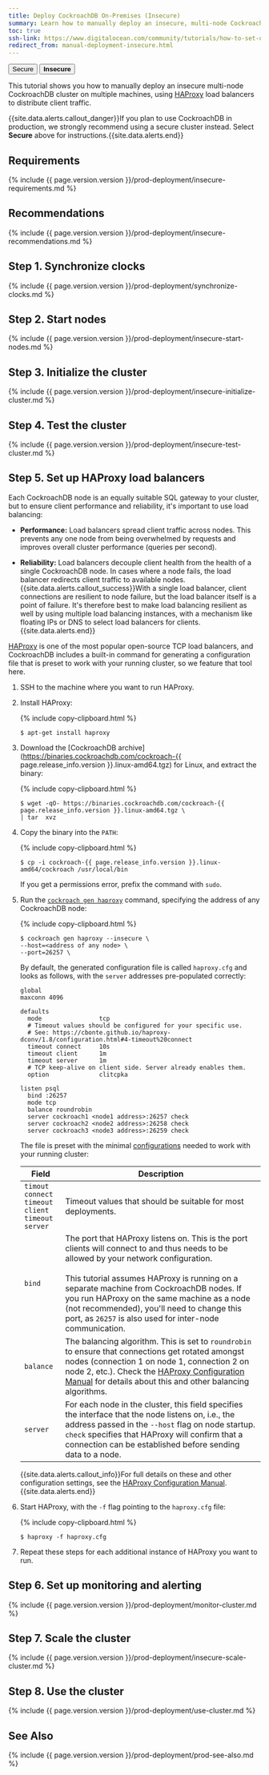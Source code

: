 ```yaml
---
title: Deploy CockroachDB On-Premises (Insecure)
summary: Learn how to manually deploy an insecure, multi-node CockroachDB cluster on multiple machines.
toc: true
ssh-link: https://www.digitalocean.com/community/tutorials/how-to-set-up-ssh-keys--2
redirect_from: manual-deployment-insecure.html
---
```


<div class="filters filters-big clearfix">
  <a href="deploy-cockroachdb-on-premises.html"><button class="filter-button">Secure</button></a>
  <a href="deploy-cockroachdb-on-premises-insecure.html"><button class="filter-button current"><strong>Insecure</strong></button></a>
</div>

This tutorial shows you how to manually deploy an insecure multi-node CockroachDB cluster on multiple machines, using [HAProxy](http://www.haproxy.org/) load balancers to distribute client traffic.

{{site.data.alerts.callout_danger}}If you plan to use CockroachDB in production, we strongly recommend using a secure cluster instead. Select <strong>Secure</strong> above for instructions.{{site.data.alerts.end}}


## Requirements

{% include {{ page.version.version }}/prod-deployment/insecure-requirements.md %}

## Recommendations

{% include {{ page.version.version }}/prod-deployment/insecure-recommendations.md %}

## Step 1. Synchronize clocks

{% include {{ page.version.version }}/prod-deployment/synchronize-clocks.md %}

## Step 2. Start nodes

{% include {{ page.version.version }}/prod-deployment/insecure-start-nodes.md %}

## Step 3. Initialize the cluster

{% include {{ page.version.version }}/prod-deployment/insecure-initialize-cluster.md %}

## Step 4. Test the cluster

{% include {{ page.version.version }}/prod-deployment/insecure-test-cluster.md %}

## Step 5. Set up HAProxy load balancers

Each CockroachDB node is an equally suitable SQL gateway to your cluster, but to ensure client performance and reliability, it's important to use load balancing:

- **Performance:** Load balancers spread client traffic across nodes. This prevents any one node from being overwhelmed by requests and improves overall cluster performance (queries per second).

- **Reliability:** Load balancers decouple client health from the health of a single CockroachDB node. In cases where a node fails, the load balancer redirects client traffic to available nodes.
  {{site.data.alerts.callout_success}}With a single load balancer, client connections are resilient to node failure, but the load balancer itself is a point of failure. It's therefore best to make load balancing resilient as well by using multiple load balancing instances, with a mechanism like floating IPs or DNS to select load balancers for clients.{{site.data.alerts.end}}

[HAProxy](http://www.haproxy.org/) is one of the most popular open-source TCP load balancers, and CockroachDB includes a built-in command for generating a configuration file that is preset to work with your running cluster, so we feature that tool here.

1. SSH to the machine where you want to run HAProxy.

2. Install HAProxy:

    {% include copy-clipboard.html %}
	~~~ shell
	$ apt-get install haproxy
	~~~

3. Download the [CockroachDB archive](https://binaries.cockroachdb.com/cockroach-{{ page.release_info.version }}.linux-amd64.tgz) for Linux, and extract the binary:

    {% include copy-clipboard.html %}
    ~~~ shell
    $ wget -qO- https://binaries.cockroachdb.com/cockroach-{{ page.release_info.version }}.linux-amd64.tgz \
    | tar  xvz
    ~~~

4. Copy the binary into the `PATH`:

    {% include copy-clipboard.html %}
    ~~~ shell
    $ cp -i cockroach-{{ page.release_info.version }}.linux-amd64/cockroach /usr/local/bin
    ~~~

	If you get a permissions error, prefix the command with `sudo`.

5. Run the [`cockroach gen haproxy`](generate-cockroachdb-resources.html) command, specifying the address of any CockroachDB node:

    {% include copy-clipboard.html %}
	  ~~~ shell
	  $ cockroach gen haproxy --insecure \
	  --host=<address of any node> \
	  --port=26257 \
	  ~~~

	  By default, the generated configuration file is called `haproxy.cfg` and looks as follows, with the `server` addresses pre-populated correctly:

	  ~~~
    global
      maxconn 4096

    defaults
        mode                tcp
        # Timeout values should be configured for your specific use.
        # See: https://cbonte.github.io/haproxy-dconv/1.8/configuration.html#4-timeout%20connect
        timeout connect     10s
        timeout client      1m
        timeout server      1m
        # TCP keep-alive on client side. Server already enables them.
        option              clitcpka

    listen psql
        bind :26257
        mode tcp
        balance roundrobin
        server cockroach1 <node1 address>:26257 check
        server cockroach2 <node2 address>:26258 check
        server cockroach3 <node3 address>:26259 check
    ~~~

	  The file is preset with the minimal [configurations](http://cbonte.github.io/haproxy-dconv/1.7/configuration.html) needed to work with your running cluster:

  	Field | Description
  	------|------------
  	`timout connect`<br>`timeout client`<br>`timeout server` | Timeout values that should be suitable for most deployments.
  	`bind` | The port that HAProxy listens on. This is the port clients will connect to and thus needs to be allowed by your network configuration.<br><br>This tutorial assumes HAProxy is running on a separate machine from CockroachDB nodes. If you run HAProxy on the same machine as a node (not recommended), you'll need to change this port, as `26257` is also used for inter-node communication.
  	`balance` | The balancing algorithm. This is set to `roundrobin` to ensure that connections get rotated amongst nodes (connection 1 on node 1, connection 2 on node 2, etc.). Check the [HAProxy Configuration Manual](http://cbonte.github.io/haproxy-dconv/1.7/configuration.html#4-balance) for details about this and other balancing algorithms.
  	`server` | For each node in the cluster, this field specifies the interface that the node listens on, i.e., the address passed in the `--host` flag on node startup. `check` specifies that HAProxy will confirm that a connection can be established before sending data to a node.

  	{{site.data.alerts.callout_info}}For full details on these and other configuration settings, see the <a href="http://cbonte.github.io/haproxy-dconv/1.7/configuration.html">HAProxy Configuration Manual</a>.{{site.data.alerts.end}}

6. Start HAProxy, with the `-f` flag pointing to the `haproxy.cfg` file:

    {% include copy-clipboard.html %}
	~~~ shell
	$ haproxy -f haproxy.cfg
	~~~

7. Repeat these steps for each additional instance of HAProxy you want to run.

## Step 6. Set up monitoring and alerting

{% include {{ page.version.version }}/prod-deployment/monitor-cluster.md %}

## Step 7. Scale the cluster

{% include {{ page.version.version }}/prod-deployment/insecure-scale-cluster.md %}

## Step 8. Use the cluster

{% include {{ page.version.version }}/prod-deployment/use-cluster.md %}

## See Also

{% include {{ page.version.version }}/prod-deployment/prod-see-also.md %}
